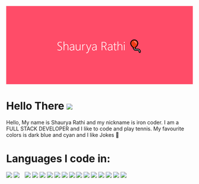 
<img src="banner.png">

# Hello There <img src="https://raw.githubusercontent.com/MartinHeinz/MartinHeinz/master/wave.gif" height="30px">
Hello, My name is Shaurya Rathi and my nickname is iron coder. I am a FULL STACK DEVELOPER and I like to code and play tennis. My favourite colors is dark blue and cyan and I like Jokes 🤣

# Languages I code in:

<div style="text-align:center padding: 10px">
<img src="https://image.flaticon.com/icons/png/512/888/888859.png" height="80px"> <img src="https://upload.wikimedia.org/wikipedia/commons/thumb/3/3d/CSS.3.svg/1200px-CSS.3.svg.png" height="80px">
<img src="https://upload.wikimedia.org/wikipedia/commons/thumb/9/99/Unofficial_JavaScript_logo_2.svg/480px-Unofficial_JavaScript_logo_2.svg.png" height="70px" style="margin-left: 10px">
    <img src="https://cdn.freebiesupply.com/logos/thumbs/2x/jquery-1-logo.png" height="70px">
  <img src="https://bhavya.dev/assets/icons/nodejs.svg" height="70px">
    <img src="https://brandslogos.com/wp-content/uploads/thumbs/bootstrap-logo-vector.svg" height="70px">
    <img src="https://iconape.com/wp-content/png_logo_vector/tailwind-css-logo.png" height="70px">
    <img src="https://bhavya.dev/assets/icons/expressjs.png" height="70px">
    <img src="https://bhavya.dev/assets/icons/react.png" height="70px">
    <img src="https://bhavya.dev/assets/icons/mongodb.svg" height="70px">
    <img src="https://bhavya.dev/assets/icons/git.svg" height="70px">
    <img src="https://bhavya.dev/assets/icons/sass.svg" height="70px">
    <img src="https://bhavya.dev/assets/icons/bash.svg" height="70px">
    <img src="https://bhavya.dev/assets/icons/ejs.svg" height="70px">
    <img src="https://upload.wikimedia.org/wikipedia/commons/thumb/d/db/Npm-logo.svg/800px-Npm-logo.svg.png" height="70px">
    <img src="https://upload.wikimedia.org/wikipedia/commons/thumb/c/c3/Python-logo-notext.svg/2048px-Python-logo-notext.svg.png" height="70px">
</div>


